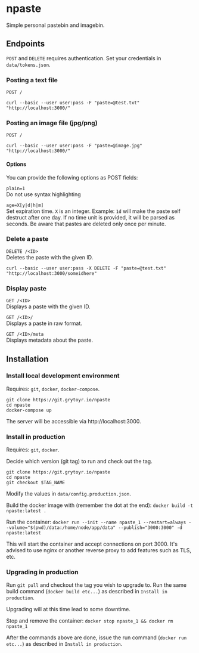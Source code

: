 # npaste
Simple personal pastebin and imagebin.

## Endpoints
`POST` and `DELETE` requires authentication. Set your credentials in `data/tokens.json`.

### Posting a text file
`POST /`

```
curl --basic --user user:pass -F "paste=@test.txt" "http://localhost:3000/"
```

### Posting an image file (jpg/png)
`POST /`

```
curl --basic --user user:pass -F "paste=@image.jpg" "http://localhost:3000/"
```

####  Options
You can provide the following options as POST fields:

`plain=1`  
Do not use syntax highlighting

`age=X[y|d|h|m]`  
Set expiration time. `X` is an integer. Example: `1d` will make the paste self destruct after one day. If no time unit is provided, it will be parsed as seconds. Be aware that pastes are deleted only once per minute.

### Delete a paste
`DELETE /<ID>`  
Deletes the paste with the given ID.

```
curl --basic --user user:pass -X DELETE -F "paste=@test.txt" "http://localhost:3000/someidhere"
```
### Display paste
`GET /<ID>`  
Displays a paste with the given ID.

`GET /<ID>/`  
Displays a paste in raw format.

`GET /<ID>/meta`  
Displays metadata about the paste.

## Installation

### Install local development environment
Requires: `git`, `docker`, `docker-compose`.

```
git clone https://git.grytoyr.io/npaste
cd npaste
docker-compose up
```

The server will be accessible via http://localhost:3000.

### Install in production
Requires: `git`, `docker`.

Decide which version (git tag) to run and check out the tag.
```
git clone https://git.grytoyr.io/npaste
cd npaste
git checkout $TAG_NAME
```

Modify the values in `data/config.production.json`.

Build the docker image with (remember the dot at the end):
`docker build -t npaste:latest .`

Run the container: `docker run --init --name npaste_1 --restart=always --volume="$(pwd)/data:/home/node/app/data" --publish="3000:3000" -d npaste:latest`

This will start the container and accept connections on port 3000. It's advised to use nginx or another reverse proxy to add features such as TLS, etc.

### Upgrading in production
Run `git pull` and checkout the tag you wish to upgrade to. Run the same build command (`docker build etc...`) as described in `Install in production`.

Upgrading will at this time lead to some downtime.

Stop and remove the container: `docker stop npaste_1 && docker rm npaste_1`

After the commands above are done, issue the run command (`docker run etc...`) as described in `Install in production`.

